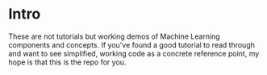# Intro
These are not tutorials but working demos of Machine Learning components and concepts. If you've found a good tutorial to read through and want to see simplified, working code as a concrete reference point, my hope is that this is the repo for you.